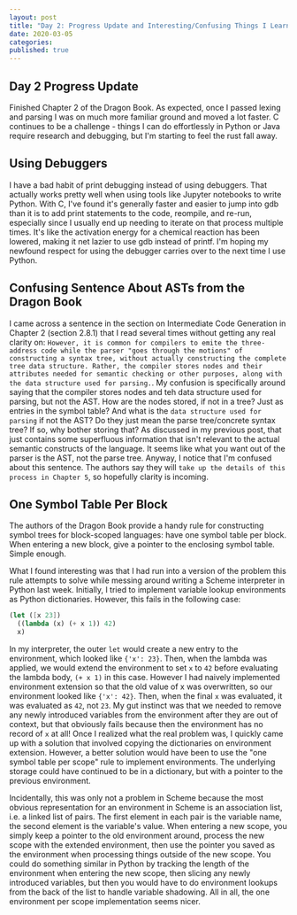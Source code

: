 ```yaml
---
layout: post
title: "Day 2: Progress Update and Interesting/Confusing Things I Learned Today"
date: 2020-03-05
categories:
published: true
---
```

## Day 2 Progress Update
Finished Chapter 2 of the Dragon Book. As expected, once I passed lexing and parsing I was on much more familiar ground and moved a lot faster. C continues to be a challenge - things I can do effortlessly in Python or Java require research and debugging, but I'm starting to feel the rust fall away.

## Using Debuggers
I have a bad habit of print debugging instead of using debuggers. That actually works pretty well when using tools like Jupyter notebooks to write Python. With C, I've found it's generally faster and easier to jump into gdb than it is to add print statements to the code, reompile, and re-run, especially since I usually end up needing to iterate on that process multiple times. It's like the activation energy for a chemical reaction has been lowered, making it net lazier to use gdb instead of printf. I'm hoping my newfound respect for using the debugger carries over to the next time I use Python.

## Confusing Sentence About ASTs from the Dragon Book
I came across a sentence in the section on Intermediate Code Generation in Chapter 2 (section 2.8.1) that I read several times without getting any real clarity on: `However, it is common for compilers to emite the three-address code while the parser "goes through the motions" of constructing a syntax tree, without actually constructing the complete tree data structure. Rather, the compiler stores nodes and their attributes needed for semantic checking or other purposes, along with the data structure used for parsing.`. My confusion is specifically around saying that the compiler stores nodes and teh data structure used for parsing, but not the AST. How are the nodes stored, if not in a tree? Just as entries in the symbol table? And what is the `data structure used for parsing` if not the AST? Do they just mean the parse tree/concrete syntax tree? If so, why bother storing that? As discussed in my previous post, that just contains some superfluous information that isn't relevant to the actual semantic constructs of the language. It seems like what you want out of the parser is the AST, not the parse tree. Anyway, I notice that I'm confused about this sentence. The authors say they will `take up the details of this process in Chapter 5`, so hopefully clarity is incoming.

## One Symbol Table Per Block
The authors of the Dragon Book provide a handy rule for constructing symbol trees for block-scoped languages: have one symbol table per block. When entering a new block, give a pointer to the enclosing symbol table. Simple enough.

What I found interesting was that I had run into a version of the problem this rule attempts to solve while messing around writing a Scheme interpreter in Python last week. Initially, I tried to implement variable lookup environments as Python dictionaries. However, this fails in the following case:

``` scheme
(let ([x 23])
  ((lambda (x) (+ x 1)) 42)
  x)
```

In my interpreter, the outer `let` would create a new entry to the environment, which looked like `{'x': 23}`. Then, when the lambda was applied, we would extend the environment to set `x` to `42` before evaluating the lambda body, `(+ x 1)` in this case. However I had naively implemented environment extension so that the old value of x was overwritten, so our environment looked like `{'x': 42}`. Then, when the final `x` was evaluated, it was evaluated as `42`, not `23`. My gut instinct was that we needed to remove any newly introduced variables from the environment after they are out of context, but that obviously fails because then the environment has no record of `x` at all! Once I realized what the real problem was, I quickly came up with a solution that involved copying the dictionaries on environment extension. However, a better solution would have been to use the "one symbol table per scope" rule to implement environments. The underlying storage could have continued to be in a dictionary, but with a pointer to the previous environment.

Incidentally, this was only not a problem in Scheme because the most obvious representation for an environment in Scheme is an association list, i.e. a linked list of pairs. The first element in each pair is the variable name, the second element is the variable's value. When entering a new scope, you simply keep a pointer to the old environment around, process the new scope with the extended environment, then use the pointer you saved as the environment when processing things outside of the new scope. You could do something similar in Python by tracking the length of the environment when entering the new scope, then slicing any newly introduced variables, but then you would have to do environment lookups from the back of the list to handle variable shadowing. All in all, the one environment per scope implementation seems nicer.
